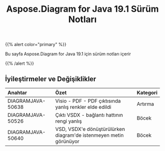 ﻿---
title: Aspose.Diagram for Java 19.1 Sürüm Notları
type: docs
weight: 120
url: /tr/java/aspose-diagram-for-java-19-1-release-notes/
---
{{% alert color="primary" %}} 

Bu sayfa Aspose.Diagram for Java 19.1 için sürüm notları içerir

{{% /alert %}} 
## **İyileştirmeler ve Değişiklikler**

|**Anahtar**|**Özet**|**Kategori**|
|:- |:- |:- |
|DIAGRAMJAVA-50638|Visio - PDF - PDF çıktısında yanlış renkler elde edildi|Artırma|
|DIAGRAMJAVA-50526|Çıktı VSDX - bağlantı hattının rengi yanlış|Böcek|
|DIAGRAMJAVA-50640|VSD, VSDX'e dönüştürülürken diagram'de istenmeyen metin görünüyor|Böcek|

